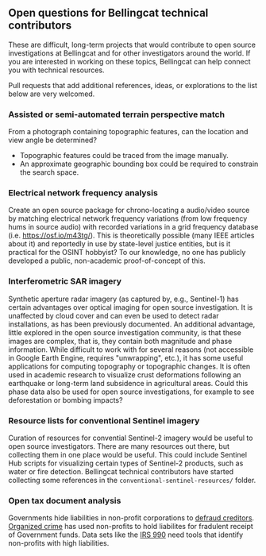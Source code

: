 ## Open questions for Bellingcat technical contributors

These are difficult, long-term projects that would contribute to open source investigations at Bellingcat and for other investigators around the world. If you are interested in working on these topics, Bellingcat can help connect you with technical resources.

Pull requests that add additional references, ideas, or explorations to the list below are very welcomed.

### Assisted or semi-automated terrain perspective match

From a photograph containing topographic features, can the location and view angle be determined?
* Topographic features could be traced from the image manually.
* An approximate geographic bounding box could be required to constrain the search space.

### Electrical network frequency analysis

Create an open source package for chrono-locating a audio/video source by matching electrical network frequency variations (from low frequency hums in source audio) with recorded variations in a grid frequency database (i.e. https://osf.io/m43tg/). This is theoretically possible (many IEEE articles about it) and reportedly in use by state-level justice entities, but is it practical for the OSINT hobbyist? To our knowledge, no one has publicly developed a public, non-academic proof-of-concept of this.

### Interferometric SAR imagery

Synthetic aperture radar imagery (as captured by, e.g., Sentinel-1) has certain advantages over optical imaging for open source investigation. It is unaffected by cloud cover and can even be used to detect radar installations, as has been previously documented. An additional advantage, little explored in the open source investigation community, is that these images are complex, that is, they contain both magnitude and phase information. While difficult to work with for several reasons (not accessible in Google Earth Engine, requires "unwrapping", etc.), it has some useful applications for computing topography or topographic changes. It is often used in academic research to visualize crust deformations following an earthquake or long-term land subsidence in agricultural areas. Could this phase data also be used for open source investigations, for example to see deforestation or bombing impacts?

### Resource lists for conventional Sentinel imagery

Curation of resources for convential Sentinel-2 imagery would be useful to open source investigators. There are many resources out there, but collecting them in one place would be useful. This could include Sentinel Hub scripts for visualizing certain types of Sentinel-2 products, such as water or fire detection. Bellingcat technical contributors have started collecting some references in the `conventional-sentinel-resources/` folder.

### Open tax document analysis
Governments hide liabilities in non-profit corporations to [defraud creditors](https://www.bleedingheartland.com/2021/04/01/exclusive-isu-accounting-issues-still-delaying-state-financial-report/). [Organized crime](https://en.wikipedia.org/wiki/Watching_Too_Much_Television) has used non-profits to hold liabilites for fradulent receipt of Government funds.  Data sets like the [IRS 990](https://registry.opendata.aws/irs990/) need tools that identify non-profits with high liabilities.
